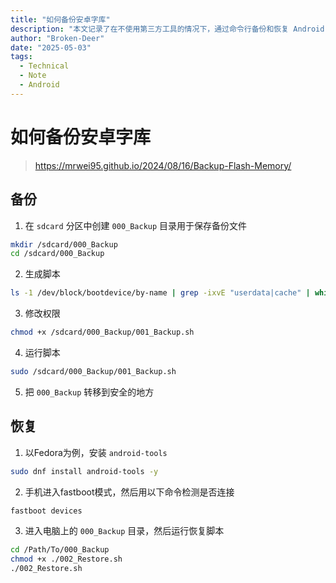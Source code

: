 ```yaml
---
title: "如何备份安卓字库"
description: "本文记录了在不使用第三方工具的情况下，通过命令行备份和恢复 Android 字库（分区镜像）的方法。"
author: "Broken-Deer"
date: "2025-05-03"
tags:
  - Technical
  - Note
  - Android
---
```


# 如何备份安卓字库

> https://mrwei95.github.io/2024/08/16/Backup-Flash-Memory/

## 备份

1. 在 `sdcard` 分区中创建 `000_Backup` 目录用于保存备份文件
```bash
mkdir /sdcard/000_Backup
cd /sdcard/000_Backup
```
2. 生成脚本
```bash
ls -1 /dev/block/bootdevice/by-name | grep -ixvE "userdata|cache" | while IFS= read -r name; do echo "dd if=/dev/block/bootdevice/by-name/$name of=/sdcard/000_Backup/$name.img" >> /sdcard/000_Backup/001_Backup.sh; echo "fastboot flash $name $name.img" >> /sdcard/000_Backup/002_Restore.sh; done
```
3. 修改权限
```bash
chmod +x /sdcard/000_Backup/001_Backup.sh
```
4. 运行脚本
```bash
sudo /sdcard/000_Backup/001_Backup.sh
```
5. 把 `000_Backup` 转移到安全的地方

## 恢复

1. 以Fedora为例，安装 `android-tools`
```bash
sudo dnf install android-tools -y
```

2. 手机进入fastboot模式，然后用以下命令检测是否连接
```bash
fastboot devices
```

3. 进入电脑上的 `000_Backup` 目录，然后运行恢复脚本
```bash
cd /Path/To/000_Backup
chmod +x ./002_Restore.sh
./002_Restore.sh
```

